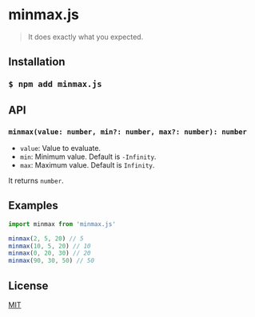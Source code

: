 # minmax.js

> It does exactly what you expected.

## Installation

<h3 align="left">
  <pre lang="bash">$ npm add minmax.js</pre>
</h3>

## API

### `minmax(value: number, min?: number, max?: number): number`

- `value`: Value to evaluate.
- `min`: Minimum value. Default is `-Infinity`.
- `max`: Maximum value. Default is `Infinity`.

It returns `number`.

## Examples

```js
import minmax from 'minmax.js'

minmax(2, 5, 20) // 5
minmax(10, 5, 20) // 10
minmax(0, 20, 30) // 20
minmax(90, 30, 50) // 50
```

## License

[MIT](https://github.com/jhaemin/minmax.js/blob/main/LICENSE)
